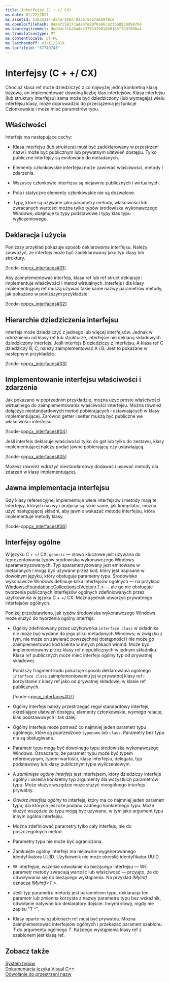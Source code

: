```yaml
---
title: Interfejsy (C + +/ CX)
ms.date: 01/22/2017
ms.assetid: 11034314-d54a-426d-923b-5ab7a6b9f8ce
ms.openlocfilehash: 04aaf25817cade47e89f0a06c423b68538d947b4
ms.sourcegitcommit: dedd4c3cb28adec3793329018b9163ffddf890a4
ms.translationtype: MT
ms.contentlocale: pl-PL
ms.lasthandoff: 03/11/2019
ms.locfileid: "57740743"
---
```

# <a name="interfaces-ccx"></a>Interfejsy (C + +/ CX)

Chociaż klasa ref może dziedziczyć z co najwyżej jedną konkretną klasę bazową, on implementować dowolną liczbę klas interfejsów. Klasa interfejsu (lub struktury interfejsu) sama może być dziedziczony (lub wymagają) wielu interfejsu klasy, może doprowadzić do przeciążenia jej funkcje Członkowskie i może mieć parametrów typu.

## <a name="characteristics"></a>Właściwości

Interfejs ma następujące cechy:

- Klasa interfejsu (lub struktura) musi być zadeklarowany w przestrzeni nazw i może być publicznym lub prywatnym ułatwień dostępu. Tylko publiczne interfejsy są emitowane do metadanych.

- Elementy członkowskie interfejsu może zawierać właściwości, metody i zdarzenia.

- Wszyscy członkowie interfejsu są niejawnie publicznych i wirtualnych.

- Pola i statyczne elementy członkowskie nie są dozwolone.

- Typy, które są używane jako parametry metody, właściwości lub zwracanych wartości można tylko typów środowiska wykonawczego Windows; obejmuje to typy podstawowe i typy klas typu wyliczeniowego.

## <a name="declaration-and-usage"></a>Deklaracja i użycia

Poniższy przykład pokazuje sposób deklarowania interfejsu. Należy zauważyć, że interfejs może być zadeklarowany jako typ klasy lub struktury.

[!code-cpp[cx_interfaces#01](../cppcx/codesnippet/CPP/interfacestest/class1.h#01)]

Aby zaimplementować interfejs, klasa ref lub ref struct deklaruje i implementuje właściwości i metod wirtualnych. Interfejs i dla klasy implementującej ref muszą używać takie same nazwy parametrów metody, jak pokazano w poniższym przykładzie:

[!code-cpp[cx_interfaces#02](../cppcx/codesnippet/CPP/interfacestest/class1.h#02)]

## <a name="interface-inheritance-hierarchies"></a>Hierarchie dziedziczenia interfejsu

Interfejs może dziedziczyć z jednego lub więcej interfejsów. Jednak w odróżnieniu od klasy ref lub strukturze, interfejsie nie deklaruj składowych dziedziczony interfejs. Jeśli interfejs B dziedziczy z interfejsu, A klasa ref C dziedziczy B, C, należy zaimplementować A i B. Jest to pokazane w następnym przykładzie.

[!code-cpp[cx_interfaces#03](../cppcx/codesnippet/CPP/interfacestest/class1.h#03)]

## <a name="implementing-interface-properties-and-events"></a>Implementowanie interfejsu właściwości i zdarzenia

Jak pokazano w poprzednim przykładzie, można użyć proste właściwości wirtualnego do zaimplementowania właściwości interfejsu. Można również dołączyć niestandardowych metod pobierających i ustawiających w klasy implementującej.  Zarówno getter i setter muszą być publiczne we właściwości interfejsu.

[!code-cpp[cx_interfaces#04](../cppcx/codesnippet/CPP/interfacestest/class1.h#04)]

Jeśli interfejs deklaruje właściwości tylko do get lub tylko do zestawu, klasy implementującej należy podać jawne pobierającą czy ustawiającą.

[!code-cpp[cx_interfaces#05](../cppcx/codesnippet/CPP/interfacestest/class1.h#05)]

Możesz również wdrożyć niestandardowy dodawać i usuwać metody dla zdarzeń w klasy implementującej.

## <a name="explicit-interface-implementation"></a>Jawna implementacja interfejsu

Gdy klasy referencyjnej implementuje wiele interfejsów i metody mają te interfejsy, których nazwy i podpisy są takie same, jak kompilator, można użyć następującej składni, aby jawnie wskazać metodę interfejsu, która implementuje metody klasy.

[!code-cpp[cx_interfaces#06](../cppcx/codesnippet/CPP/interfacestest/class1.h#06)]

## <a name="generic-interfaces"></a>Interfejsy ogólne

W języku C + +/ CX, `generic` — słowo kluczowe jest używana do reprezentowania typów środowiska wykonawczego Windows sparametryzowanych. Typ sparametryzowany jest emitowane w metadanych i mogą być używane przez kod, który jest napisane w dowolnym języku, który obsługuje parametry typu. Środowisko wykonawcze Windows definiuje kilka interfejsów ogólnych — na przykład [Windows::Foundation::Collections::IVector\<T >](Windows::Foundation::Collections::IVector)—, ale go nie obsługuje tworzenia publicznych interfejsów ogólnych zdefiniowanych przez użytkownika w języku C + +/ CX. Można jednak utworzyć prywatnego interfejsów ogólnych.

Poniżej przedstawiono, jak typów środowiska wykonawczego Windows może służyć do tworzenia ogólny interfejs:

- Ogólny zdefiniowany przez użytkownika `interface class` w składnika nie może być wydane do jego pliku metadanych Windows; w związku z tym, nie może on zawierać powszechnej dostępności i nie może go zaimplementować kod klienta w innych plikach winmd. Może być implementowany przez klasy ref niepublicznych w jednym składniku. Klasa ref publicznych może mieć interfejs ogólny typ od prywatnej składowej.

   Poniższy fragment kodu pokazuje sposób deklarowania ogólnego `interface class` zaimplementowaniu jej w prywatnej klasy ref i korzystanie z klasy ref jako od prywatnej składowej w klasie ref publicznych.

   [!code-cpp[cx_interfaces#07](../cppcx/codesnippet/CPP/interfacestest/class1.h#07)]

- Ogólny interfejs należy przestrzegać reguł standardowy interfejs, określające ułatwień dostępu, elementy członkowskie, *wymaga* relacje, klas podstawowych i tak dalej.

- Ogólny interfejs może potrwać co najmniej jeden parametr typu ogólnego, które są poprzedzone `typename` lub `class`. Parametry bez typu nie są obsługiwane.

- Parametr typu mogą być dowolnego typu środowiska wykonawczego Windows. Oznacza to, że parametr typu może być typem referencyjnym, typem wartości, klasy interfejsu, delegata, typ podstawowy lub klasy publicznym typie wyliczeniowym.

- A *zamknięte ogólny interfejs* jest interfejsem, który dziedziczy interfejs ogólny i określa konkretny typ argumenty dla wszystkich parametrów typu. Może służyć wszędzie może służyć nieogólnego interfejs prywatny.

- *Otwórz interfejs ogólny* to interfejs, który ma co najmniej jeden parametr typu, dla których jeszcze podano żadnego konkretnego typu. Może służyć wszędzie że typu mogą być używane, w tym jako argument typu innym ogólna interfejsu.

- Można zdefiniować parametry tylko cały interfejs, nie do poszczególnych metod.

- Parametry typu nie może być ograniczona.

- Zamknięte ogólny interfejs ma niejawnie wygenerowanego identyfikatora UUID. Użytkownik nie może określić identyfikator UUID.

- W interfejsie, wszelkie odwołanie do bieżącego interfejsu — WE parametr metody zwracają wartość lub właściwość — przyjęto, że do odwoływania się do bieżącego wystąpienia. Na przykład *IMyIntf* oznacza *IMyIntf\<T >*.

- Jeśli typ parametru metody jest parametrem typu, deklaracja ten parametr lub zmienna korzysta z nazwy parametru typu bez wskaźnik, odwołanie natywne lub deklaratory dojście. Innymi słowy, nigdy nie zapisu "T ^".

- Klasy oparte na szablonach ref musi być prywatna. Można zaimplementować interfejsów ogólnych i przekazać parametr szablonu *T* do argumentu ogólnego *T*. Każdego wystąpienia klasy ref z szablonem jest klasą ref.

## <a name="see-also"></a>Zobacz także

[System typów](../cppcx/type-system-c-cx.md)<br/>
[Dokumentacja języka Visual C++](../cppcx/visual-c-language-reference-c-cx.md)<br/>
[Odwołanie do przestrzeni nazw](../cppcx/namespaces-reference-c-cx.md)
